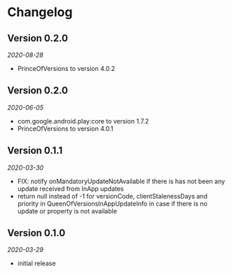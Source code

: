 # Changelog

## Version 0.2.0

_2020-08-28_

- PrinceOfVersions to version 4.0.2

## Version 0.2.0

_2020-06-05_

- com.google.android.play:core to version 1.7.2
- PrinceOfVersions to version 4.0.1

## Version 0.1.1

_2020-03-30_

- FIX: notify onMandatoryUpdateNotAvailable if there is has not been any update received from InApp updates
- return null instead of -1 for versionCode, clientStalenessDays and priority in QueenOfVersionsInAppUpdateInfo in case if there is no update or property is not available

## Version 0.1.0

_2020-03-29_

- initial release
